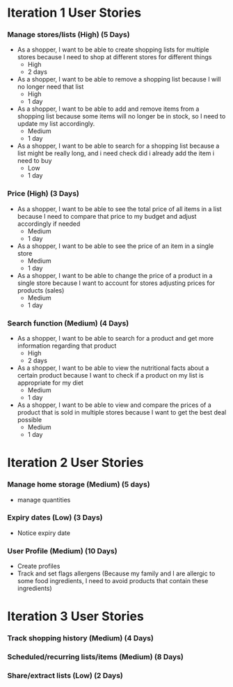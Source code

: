 # Iteration 1 User Stories

### Manage stores/lists (High) (5 Days)
- As a shopper, I want to be able to create shopping lists for multiple stores because I need to shop at different stores for different things
    - High
    - 2 days
- As a shopper, I want to be able to remove a shopping list because I will no longer need that list 
    - High
    - 1 day
- As a shopper, I want to be able to add and remove items from a shopping list because some items will no longer be in stock, so I need to update my list accordingly.
    - Medium 
    - 1 day
- As a shopper, I want to be able to search for a shopping list because a list might be really long, and i need check did i already add the item i need to buy
    - Low
    - 1 day

### Price (High) (3 Days)
- As a shopper, I want to be able to see the total price of all items in a list because I need to compare that price to my budget and adjust accordingly if needed
    - Medium
    - 1 day
- As a shopper, I want to be able to see the price of an item in a single store 
    - Medium
    - 1 day
- As a shopper, I want to be able to change the price of a product in a single store because I want to account for stores adjusting prices for products (sales)
    - Medium
    - 1 day

### Search function (Medium) (4 Days)
- As a shopper, I want to be able to search for a product and get more information regarding that product
    - High
    - 2 days
- As a shopper, I want to be able to view the nutritional facts about a certain product because I want to check if a product on my list is appropriate for my diet
    - Medium
    - 1 day
- As a shopper, I want to be able to view and compare the prices of a product that is sold in multiple stores because I want to get the best deal possible
    - Medium
    - 1 day


# Iteration 2 User Stories

### Manage home storage (Medium) (5 days)
- manage quantities

### Expiry dates (Low) (3 Days)
- Notice expiry date

### User Profile (Medium) (10 Days)
- Create profiles
- Track and set flags allergens
(Because my family and I are allergic to some food ingredients, I need to avoid products that contain these ingredients)


# Iteration 3 User Stories

### Track shopping history (Medium) (4 Days)
### Scheduled/recurring lists/items (Medium) (8 Days)
### Share/extract lists (Low) (2 Days)
